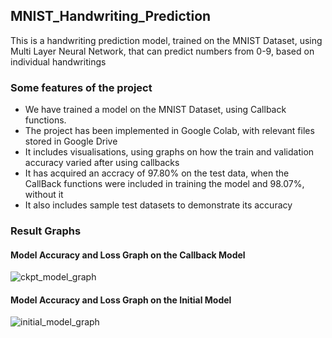 ## MNIST_Handwriting_Prediction
This is a handwriting prediction model, trained on the MNIST Dataset, using Multi Layer Neural Network, that can predict numbers from 0-9, based on individual handwritings
### Some features of the project
* We have trained a model on the MNIST Dataset, using Callback functions.
* The project has been implemented in Google Colab, with relevant files stored in Google Drive
* It includes visualisations, using graphs on how the train and validation accuracy varied after using callbacks
* It has acquired an accracy of 97.80% on the test data, when the CallBack functions were included in training the model and 98.07%, without it
* It also includes sample test datasets to demonstrate its accuracy
### Result Graphs
#### Model Accuracy and Loss Graph on the Callback Model 
![ckpt_model_graph](https://github.com/SDeyGitHubber/MNIST_Handwriting_Prediction/assets/114286007/2e7e2e30-4e44-43d6-b50b-90eff8e85426)
#### Model Accuracy and Loss Graph on the Initial Model 
![initial_model_graph](https://github.com/SDeyGitHubber/MNIST_Handwriting_Prediction/assets/114286007/b54f796a-3474-4e89-91d5-6f6750914753)
